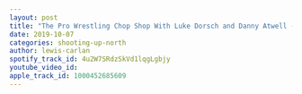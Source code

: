 ```yaml
---
layout: post
title: "The Pro Wrestling Chop Shop With Luke Dorsch and Danny Atwell - AEW Dynamite Debuts!!"
date: 2019-10-07
categories: shooting-up-north
author: lewis-carlan
spotify_track_id: 4u2W7SRdzSkVd1lqgLgbjy
youtube_video_id: 
apple_track_id: 1000452685609
---
```

